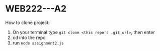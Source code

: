 # WEB222---A2

How to clone project:

1. On your terminal type `git clone <this repo's .git url>`, then enter
2. cd into the repo
3. run `node assignment2.js`
